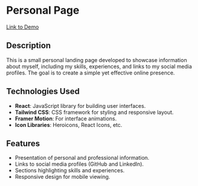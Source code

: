 # Personal Page

[Link to Demo](https://yourdemolink.com)

## Description

This is a small personal landing page developed to showcase information about myself, including my skills, experiences, and links to my social media profiles. The goal is to create a simple yet effective online presence.

## Technologies Used

- **React**: JavaScript library for building user interfaces.
- **Tailwind CSS**: CSS framework for styling and responsive layout.
- **Framer Motion**: For interface animations.
- **Icon Libraries**: Heroicons, React Icons, etc.

## Features

- Presentation of personal and professional information.
- Links to social media profiles (GitHub and LinkedIn).
- Sections highlighting skills and experiences.
- Responsive design for mobile viewing.